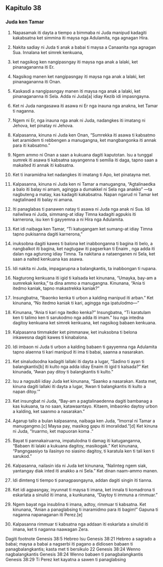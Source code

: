 Kapitulo 38
-----------

### Juda ken Tamar

1. Napasamak iti dayta a tiempo a bimmaba ni Juda manipud kadagiti kakabsatna ket simmina iti maysa nga Adulamita, nga agnagan Hira.
2. Nakita sadiay ni Juda ti anak a babai ti maysa a Canaanita nga agnagan Sua. Innalana ket simrek kenkuana,
3. ket nagsikog ken nangipasngay iti maysa nga anak a lalaki, ket pinanagananna iti Er.
4. Nagsikog manen ket nangipasngay iti maysa nga anak a lalaki, ket pinanagananna iti Onan.
5. Kaskasdi a nangipasngay manen iti maysa nga anak a lalaki, ket pinanagananna iti Sela. Adda ni Juda[a] idiay Kezib idi impasngayna.

6. Ket ni Juda nangasawa iti asawa ni Er nga inauna nga anakna, ket Tamar ti naganna.
7. Ngem ni Er, nga inauna nga anak ni Juda, nadangkes iti imatang ni Jehova, ket pinatay ni Jehova.
8. Kalpasanna, kinuna ni Juda ken Onan, “Sumrekka iti asawa ti kabsatmo ket aramidem ti rebbengen a manugangna, ket mangbangonka iti annak para iti kabsatmo.”
9. Ngem ammo ni Onan a saan a kukuana dagiti kaputotan. Isu a tunggal sumrek iti asawa ti kabsatna sayangenna ti semilia iti daga, tapno saan a makaited iti annak iti kabsatna.
10. Ket ti inaramidna ket nadangkes iti imatang ti Apo, ket pinatayna met.
11. Kalpasanna, kinuna ni Juda ken ni Tamar a manugangna, “Agtalinaedka a balo iti balay ni amam, agingga a dumakkel ni Sela nga anakko” —ta nagbuteng a matay, kas kadagiti kakabsatna. Napan ngarud ni Tamar ket nagtalinaed iti balay ni amana.

12. Iti panaglabas ti panawen natay ti asawa ni Juda nga anak ni Sua. Idi naliwliwa ni Juda, simmang-at idiay Timna kadagiti agpukis iti karnerona, isu ken ti gayyemna a ni Hira nga Adulamita.
13. Ket idi naibaga ken Tamar, “Ti katugangam ket sumang-at idiay Timna tapno pukisanna dagiti karnerona,”
14. inuksobna dagiti kawes ti balona ket inabbonganna ti bagina iti belo, a nangbalkot iti bagina, ket nagtugaw iti pagserkan ti Enaim , nga adda iti dalan nga agturong idiay Timna. Ta nakitana a nataenganen ni Sela, ket saan a naited kenkuana kas asawa.
15. Idi nakita ni Juda, impagarupna a balangkantis, ta inabbongan ti rupana.
16. Nagturong kenkuana iti igid ti kalsada ket kinunana, “Umayka, bay-am a sumrekak kenka,” ta dina ammo a manugangna. Kinunana, “Ania ti itedmo kaniak, tapno makastrekka kaniak?”
17. Insungbatna, “Ibaonko kenka ti urbon a kalding manipud iti arban.” Ket kinunana, “No itedmo kaniak ti kari, agingga nga ipatulodmo—”
18. Kinunana, “Ania ti kari nga itedko kenka?” Insungbatna, “Ti karatulam ken ti talimo ken ti sarukodmo nga adda iti imam.” Isu nga intedna dagitoy kenkuana ket simrek kenkuana, ket nagsikog babaen kenkuana.
19. Kalpasanna timmakder ket pimmanaw, ket inuksobna ti belona inkawesna dagiti kawes ti kinabalona.

20. Idi imbaon ni Juda ti urbon a kalding babaen ti gayyemna nga Adulamita tapno alaenna ti kari manipud iti ima ti babai, saanna a nasarakan.
21. Ket sinaludsodna kadagiti lallaki iti dayta a lugar, “Sadino ti ayan ti balangkantis[b] iti kulto nga adda idiay Enaim iti igid ti kalsada?” Ket kinunada, “Awan pay ditoy ti balangkantis ti kulto.”
22. Isu a nagsubli idiay Juda ket kinunana, “Saanko a nasarakan. Kasta met, kinuna dagiti lallaki iti dayta a lugar, ‘Awan ti balangkantis iti kulto a napan ditoy.’”
23. Ket insungbat ni Juda, “Bay-am a pagtalinaedenna dagiti bambanag a kas kukuana, ta no saan, katawaantayo. Kitaem, imbaonko daytoy urbon a kalding, ket saanmo a nasarakan.”

24. Agarup tallo a bulan kalpasanna, naibaga ken Juda, “Imorral ni Tamar a manugangmo.[c] Maysa pay, masikog gapu iti imoralidad.”[d] Ket kinuna ni Juda, “Iruarmo, ket mapuoran koma .”
25. Bayat ti pannakairuarna, impatulodna ti damag iti katuganganna, “Babaen iti lalaki a kukuana dagitoy, masikogak.” Ket kinunana, “Pangngaasiyo ta ilasinyo no siasino dagitoy, ti karatula ken ti tali ken ti sarukod.”
26. Kalpasanna, nailasin ida ni Juda ket kinunana, “Nalinteg ngem siak, yantangay diak inted iti anakko a ni Sela.” Ket dinan naam-ammo manen.

27. Idi dimteng ti tiempo ti panagpasngayna, addan dagiti singin iti tianna.
28. Ket idi agpasngay, inyunnat ti maysa ti imana, ket innala ti komadrona ti eskarlata a sinulid iti imana, a kunkunana, “Daytoy ti immuna a rimmuar.”
29. Ngem bayat nga insublina ti imana, adtoy, rimmuar ti kabsatna. Ket kinunana, “Anian a panaglabsing ti inaramidmo para iti bagim!” Gapuna ti naganna napanaganan iti Perez.[e]
30. Kalpasanna rimmuar ti kabsatna nga addaan iti eskarlata a sinulid iti imana, ket ti naganna naawagan Zera.

Dagiti footnote
Genesis 38:5 Hebreo Isu
Genesis 38:21 Hebreo a sagrado a babai; maysa a babai a nagserbi iti pagano a didiosen babaen ti panagbalangkantis; kasta met ti bersikulo 22
Genesis 38:24 Wenno nagbalangkantis
Genesis 38:24 Wenno babaen ti panagbalangkantis
Genesis 38:29 Ti Perez ket kayatna a sawen ti panaglabsing